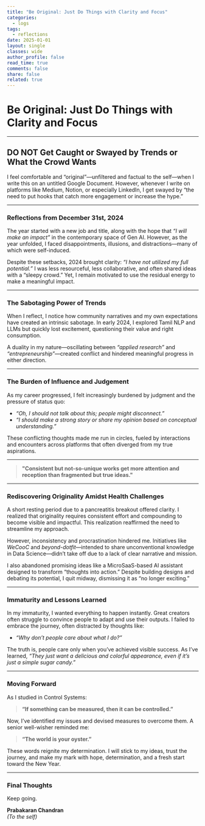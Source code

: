```yaml
---
title: "Be Original: Just Do Things with Clarity and Focus"
categories:
  - logs
tags:
  - reflections
date: 2025-01-01
layout: single
classes: wide
author_profile: false
read_time: true
comments: false
share: false
related: true
---
```

# Be Original: Just Do Things with Clarity and Focus

---

## DO NOT Get Caught or Swayed by Trends or What the Crowd Wants

I feel comfortable and “original”—unfiltered and factual to the self—when I write this on an untitled Google Document. However, whenever I write on platforms like Medium, Notion, or especially LinkedIn, I get swayed by “the need to put hooks that catch more engagement or increase the hype.”

---

### Reflections from December 31st, 2024

The year started with a new job and title, along with the hope that *“I will make an impact”* in the contemporary space of Gen AI. However, as the year unfolded, I faced disappointments, illusions, and distractions—many of which were self-induced.  

Despite these setbacks, 2024 brought clarity: *“I have not utilized my full potential.”* I was less resourceful, less collaborative, and often shared ideas with a “sleepy crowd.” Yet, I remain motivated to use the residual energy to make a meaningful impact.

---

### The Sabotaging Power of Trends

When I reflect, I notice how community narratives and my own expectations have created an intrinsic sabotage. In early 2024, I explored Tamil NLP and LLMs but quickly lost excitement, questioning their value and right consumption.  

A duality in my nature—oscillating between *“applied research”* and *“entrepreneurship”*—created conflict and hindered meaningful progress in either direction.

---

### The Burden of Influence and Judgement

As my career progressed, I felt increasingly burdened by judgment and the pressure of status quo:  
- *“Oh, I should not talk about this; people might disconnect.”*  
- *“I should make a strong story or share my opinion based on conceptual understanding.”*

These conflicting thoughts made me run in circles, fueled by interactions and encounters across platforms that often diverged from my true aspirations.  

---

> **"Consistent but not-so-unique works get more attention and reception than fragmented but true ideas."**

---

### Rediscovering Originality Amidst Health Challenges

A short resting period due to a pancreatitis breakout offered clarity. I realized that originality requires consistent effort and compounding to become visible and impactful. This realization reaffirmed the need to streamline my approach.

However, inconsistency and procrastination hindered me. Initiatives like *WeCooC* and *beyond-dotfit*—intended to share unconventional knowledge in Data Science—didn’t take off due to a lack of clear narrative and mission.  

I also abandoned promising ideas like a MicroSaaS-based AI assistant designed to transform “thoughts into action.” Despite building designs and debating its potential, I quit midway, dismissing it as “no longer exciting.”  

---

### Immaturity and Lessons Learned

In my immaturity, I wanted everything to happen instantly. Great creators often struggle to convince people to adapt and use their outputs. I failed to embrace the journey, often distracted by thoughts like:  
- *“Why don’t people care about what I do?”*  

The truth is, people care only when you’ve achieved visible success. As I’ve learned, *“They just want a delicious and colorful appearance, even if it’s just a simple sugar candy.”*

---

### Moving Forward

As I studied in Control Systems:  
> **“If something can be measured, then it can be controlled.”**

Now, I’ve identified my issues and devised measures to overcome them. A senior well-wisher reminded me:  
> **“The world is your oyster.”**

These words reignite my determination. I will stick to my ideas, trust the journey, and make my mark with hope, determination, and a fresh start toward the New Year.

---

### Final Thoughts

Keep going.  

**Prabakaran Chandran**  
*(To the self)*  
